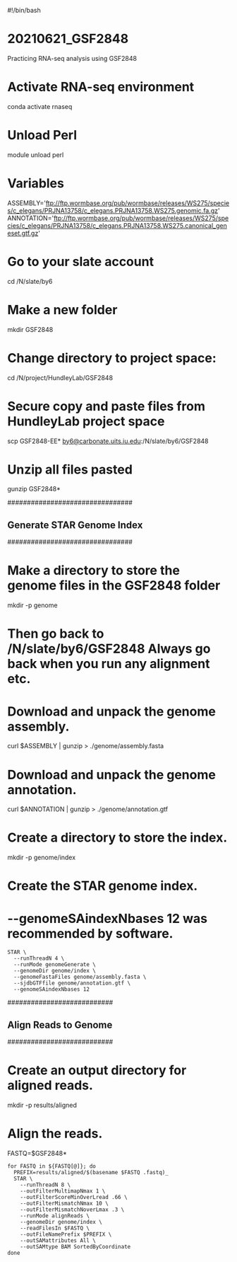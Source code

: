 #!/bin/bash

# 20210621_GSF2848
Practicing RNA-seq analysis using GSF2848

# Activate RNA-seq environment

conda activate rnaseq 


# Unload Perl

module unload perl


# Variables

ASSEMBLY='ftp://ftp.wormbase.org/pub/wormbase/releases/WS275/species/c_elegans/PRJNA13758/c_elegans.PRJNA13758.WS275.genomic.fa.gz'
ANNOTATION='ftp://ftp.wormbase.org/pub/wormbase/releases/WS275/species/c_elegans/PRJNA13758/c_elegans.PRJNA13758.WS275.canonical_geneset.gtf.gz'


# Go to your slate account

cd /N/slate/by6


# Make a new folder 

mkdir GSF2848


# Change directory to project space: 

cd /N/project/HundleyLab/GSF2848


# Secure copy and paste files from HundleyLab project space 

scp GSF2848-EE* by6@carbonate.uits.iu.edu:/N/slate/by6/GSF2848


# Unzip all files pasted 

gunzip GSF2848*	


################################
## Generate STAR Genome Index ##
################################
	
# Make a directory to store the genome files in the GSF2848 folder 
	
mkdir -p genome


# Then go back to /N/slate/by6/GSF2848 Always go back when you run any alignment etc. 

	
# Download and unpack the genome assembly.
	
curl $ASSEMBLY | gunzip > ./genome/assembly.fasta
	

# Download and unpack the genome annotation.
	
curl $ANNOTATION | gunzip > ./genome/annotation.gtf
	

# Create a directory to store the index.
	
mkdir -p genome/index
	

# Create the STAR genome index.
# --genomeSAindexNbases 12 was recommended by software.
	
	STAR \
	  --runThreadN 4 \
	  --runMode genomeGenerate \
	  --genomeDir genome/index \
	  --genomeFastaFiles genome/assembly.fasta \
	  --sjdbGTFfile genome/annotation.gtf \
	  --genomeSAindexNbases 12
	

###########################
## Align Reads to Genome ##
###########################
	
# Create an output directory for aligned reads.
	
mkdir -p results/aligned
	
  
# Align the reads.
	
FASTQ=$GSF2848*
	
  
	for FASTQ in ${FASTQ[@]}; do
	  PREFIX=results/aligned/$(basename $FASTQ .fastq)_
	  STAR \
	    --runThreadN 8 \
	    --outFilterMultimapNmax 1 \
	    --outFilterScoreMinOverLread .66 \
	    --outFilterMismatchNmax 10 \
	    --outFilterMismatchNoverLmax .3 \
	    --runMode alignReads \
	    --genomeDir genome/index \
	    --readFilesIn $FASTQ \
	    --outFileNamePrefix $PREFIX \
	    --outSAMattributes All \
	    --outSAMtype BAM SortedByCoordinate
	done
	








